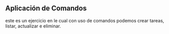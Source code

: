 ## Aplicación de Comandos

este es un ejercicio en le cual con uso de comandos podemos crear tareas, listar, actualizar e eliminar. 
